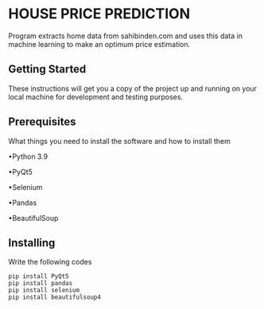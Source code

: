 # HOUSE PRICE PREDICTION

Program extracts home data from sahibinden.com and uses this data in machine learning to make an optimum price estimation.

## Getting Started

These instructions will get you a copy of the project up and running on your local machine for development and testing purposes.



## Prerequisites
What things you need to install the software and how to install them


•Python 3.9

•PyQt5

•Selenium

•Pandas

•BeautifulSoup



## Installing

Write the following codes
```
pip install PyQt5
pip install pandas
pip install selenium
pip install beautifulsoup4
```
